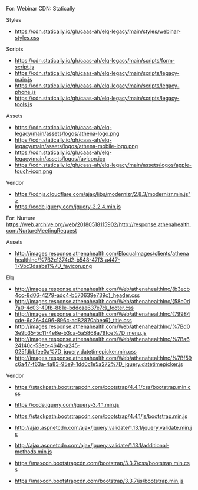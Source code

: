 For: Webinar
CDN: Statically

Styles

- https://cdn.statically.io/gh/caas-ah/elq-legacy/main/styles/webinar-styles.css

Scripts

- https://cdn.statically.io/gh/caas-ah/elq-legacy/main/scripts/form-script.js
- https://cdn.statically.io/gh/caas-ah/elq-legacy/main/scripts/legacy-main.js
- https://cdn.statically.io/gh/caas-ah/elq-legacy/main/scripts/legacy-phone.js
- https://cdn.statically.io/gh/caas-ah/elq-legacy/main/scripts/legacy-tools.js

Assets

- https://cdn.statically.io/gh/caas-ah/elq-legacy/main/assets/logos/athena-logo.png
- https://cdn.statically.io/gh/caas-ah/elq-legacy/main/assets/logos/athena-mobile-logo.png
- https://cdn.statically.io/gh/caas-ah/elq-legacy/main/assets/logos/favicon.ico
- https://cdn.statically.io/gh/caas-ah/elq-legacy/main/assets/logos/apple-touch-icon.png

Vendor

- https://cdnjs.cloudflare.com/ajax/libs/modernizr/2.8.3/modernizr.min.js">
- https://code.jquery.com/jquery-2.2.4.min.js

For: Nurture
https://web.archive.org/web/20180518115902/http://response.athenahealth.com/NurtureMeetingRequest

Assets

- http://images.response.athenahealth.com/EloquaImages/clients/athenahealthInc/%7B2c1374d2-b548-47f3-a447-179bc3daaba1%7D_favicon.png

Elq

- http://images.response.athenahealth.com/Web/athenahealthInc/{b3ecb4cc-8d06-4279-adc4-b570639e739c}_header.css
- http://images.response.athenahealth.com/Web/athenahealthInc/{58c0d7a0-4c03-49fb-881e-bddcae637e7c}_footer.css
- http://images.response.athenahealth.com/Web/athenahealthInc/{79984cde-6c26-4496-896c-ad82870abea6}_title.css
- http://images.response.athenahealth.com/Web/athenahealthInc/%7Bd03e9b35-5c11-4e8e-b3ca-5a5868a79fce%7D_menu.js
- http://images.response.athenahealth.com/Web/athenahealthInc/%7Ba624140c-53eb-464b-a245-025fdbbfee0a%7D_jquery.datetimepicker.min.css
- http://images.response.athenahealth.com/Web/athenahealthInc/%7Bf59c6a47-f63a-4a83-95e9-1dd0c1e5a272%7D_jquery.datetimepicker.js

Vendor

- https://stackpath.bootstrapcdn.com/bootstrap/4.4.1/css/bootstrap.min.css
- https://code.jquery.com/jquery-3.4.1.min.js
- https://stackpath.bootstrapcdn.com/bootstrap/4.4.1/js/bootstrap.min.js
- http://ajax.aspnetcdn.com/ajax/jquery.validate/1.13.1/jquery.validate.min.js
- http://ajax.aspnetcdn.com/ajax/jquery.validate/1.13.1/additional-methods.min.js

- https://maxcdn.bootstrapcdn.com/bootstrap/3.3.7/css/bootstrap.min.css
- https://maxcdn.bootstrapcdn.com/bootstrap/3.3.7/js/bootstrap.min.js
